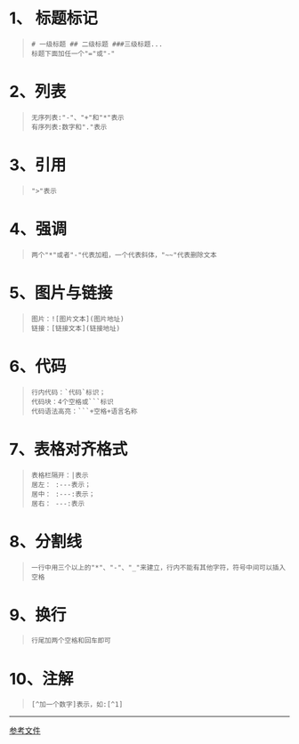 # 1、 标题标记
>     # 一级标题 ## 二级标题 ###三级标题...
>     标题下面加任一个"="或"-"

# 2、列表
>     无序列表:"-"、"+"和"*"表示
>     有序列表:数字和"."表示

# 3、引用
>     ">"表示  

# 4、强调
>     两个"*"或者"-"代表加粗，一个代表斜体，"~~"代表删除文本

# 5、图片与链接
>     图片：![图片文本](图片地址)
>     链接：[链接文本](链接地址)

# 6、代码
>     行内代码：`代码`标识；
>     代码块：4个空格或```标识
>     代码语法高亮：```+空格+语言名称

# 7、表格对齐格式
>     表格栏隔开：|表示
>     居左： :---表示；
>     居中： :---:表示；
>     居右： ---:表示

# 8、分割线
>     一行中用三个以上的"*"、"-"、"_"来建立，行内不能有其他字符，符号中间可以插入空格

# 9、换行
>     行尾加两个空格和回车即可

# 10、注解
>     [^加一个数字]表示，如:[^1]

---
[参考文件](https://www.jianshu.com/p/82e730892d42)




